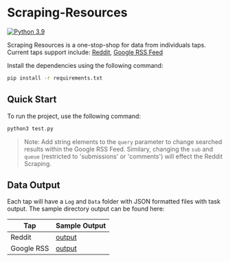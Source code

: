 # Scraping-Resources
[![Python 3.9](https://img.shields.io/badge/python-3.9-blue.svg)](https://www.python.org/downloads/release/python-390/)

Scraping Resources is a one-stop-shop for data from individuals taps. Current taps support include: [Reddit](https://www.reddit.com/), [Google RSS Feed](https://news.google.com/rss/search?q=News&hl=en-US&gl=US&ceid=US:en)

Install the dependencies using the following command:
```bash
pip install -r requirements.txt 
```
## Quick Start
To run the project, use the following command:
```bash
python3 test.py
```
> Note: Add string elements to the `query` parameter to change searched results within the Google RSS Feed. Similary, changing the `sub`  and `queue` (restricted to 'submissions' or 'comments') will effect the Reddit Scraping.
## Data Output

Each tap will have a `Log` and `Data` folder with JSON formatted files with task output. The sample directory output can be found here:

| Tap | Sample Output |
| ------ | ------ |
| Reddit | [output](https://github.com/lovendatj/Scraping-Resources/tree/main/Taps/RedditScraping/output) |
| Google RSS | [output](https://github.com/lovendatj/Scraping-Resources/tree/main/Taps/GoogleRSS/output) |

